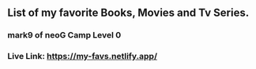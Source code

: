 
## List of my favorite Books, Movies and Tv Series.

### mark9 of neoG Camp Level 0
### Live Link: https://my-favs.netlify.app/
